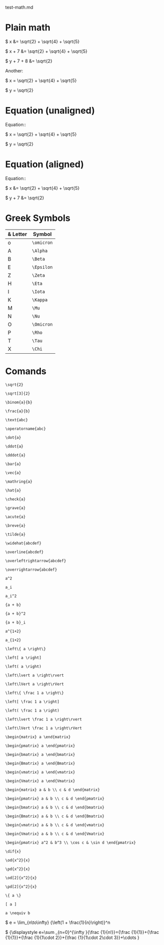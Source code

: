 test-math.md



# Plain math


$ x &= \sqrt{2} + \sqrt{4} + \sqrt{5}

$ x + 7 &= \sqrt{2} + \sqrt{4} + \sqrt{5}

$ y + 7 + 8 &= \sqrt{2} 

Another:

$ x = \sqrt{2} + \sqrt{4} + \sqrt{5}

$ y = \sqrt{2} 



# Equation (unaligned)

Equation::

$ x = \sqrt{2} + \sqrt{4} + \sqrt{5}

$ y = \sqrt{2} 


# Equation (aligned)

Equation::

$ x &= \sqrt{2} + \sqrt{4} + \sqrt{5}

$ y + 7 &= \sqrt{2} 




# Greek Symbols

& Letter|Symbol
  ------|-----------
   o    |``\omicron``
   A    |``\Alpha``
   B    |``\Beta``
   E    |``\Epsilon``
   Z    |``\Zeta``
   H    |``\Eta``
   I    |``\Iota``
   K    |``\Kappa``
   M    |``\Mu``
   N    |``\Nu``
   O    |``\Omicron``
   P    |``\Rho``
   T    |``\Tau``
   X    |``\Chi``



# Comands

``\sqrt{2}``

``\sqrt[3]{2}``

``\binom{a}{b}``

``\frac{a}{b}``

``\text{abc}``

``\operatorname{abc}``

``\dot{a}``

``\ddot{a}``

``\dddot{a}``

``\bar{a}``

``\vec{a}``

``\mathring{a}``

``\hat{a}``

``\check{a}``

``\grave{a}``

``\acute{a}``

``\breve{a}``

``\tilde{a}``

``\widehat{abcdef}``

``\overline{abcdef}``

``\overleftrightarrow{abcdef}``

``\overrightarrow{abcdef}``

``a^2``

``a_i``

``a_i^2``

``{a + b}``

``{a + b}^2``

``{a + b}_i``

``a^{1+2}``

``a_{1+2}``

``\left\{ a \right\}``

``\left[ a \right]``

``\left( a \right)``

``\left\lvert a \right\rvert``

``\left\lVert a \right\rVert``

``\left\{ \frac 1 a \right\}``

``\left[ \frac 1 a \right]``

``\left( \frac 1 a \right)``

``\left\lvert \frac 1 a \right\rvert``

``\left\lVert \frac 1 a \right\rVert``

``\begin{matrix} a \end{matrix}``

``\begin{pmatrix} a \end{pmatrix}``

``\begin{bmatrix} a \end{bmatrix}``

``\begin{Bmatrix} a \end{Bmatrix}``

``\begin{vmatrix} a \end{vmatrix}``

``\begin{Vmatrix} a \end{Vmatrix}``

``\begin{matrix} a & b \\ c & d \end{matrix}``

``\begin{pmatrix} a & b \\ c & d \end{pmatrix}``

``\begin{bmatrix} a & b \\ c & d \end{bmatrix}``

``\begin{Bmatrix} a & b \\ c & d \end{Bmatrix}``

``\begin{vmatrix} a & b \\ c & d \end{vmatrix}``

``\begin{Vmatrix} a & b \\ c & d \end{Vmatrix}``

``\begin{pmatrix} a^2 & b^3 \\ \cos c & \sin d \end{pmatrix}``

``\dif{x}``

``\od{x^2}{x}``

``\pd{x^2}{x}``

``\od[2]{x^2}{x}``

``\pd[2]{x^2}{x}``

``\{ a \}``

``[ a ]``

``a \nequiv b``

$ e = \lim_{n\to\infty} {\left(1 + \frac{1}{n}\right)}^n

$ {\displaystyle e=\sum _{n=0}^{\infty }{\frac {1}{n!}}={\frac {1}{1}}+{\frac {1}{1}}+{\frac {1}{1\cdot 2}}+{\frac {1}{1\cdot 2\cdot 3}}+\cdots }


